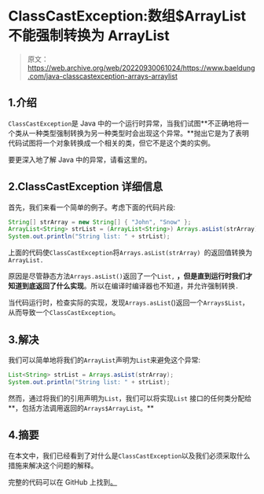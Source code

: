 # ClassCastException:数组$ArrayList 不能强制转换为 ArrayList

> 原文：<https://web.archive.org/web/20220930061024/https://www.baeldung.com/java-classcastexception-arrays-arraylist>

## 1.介绍

`ClassCastException`是 Java 中的一个运行时异常，当我们试图**不正确地将一个类从一种类型强制转换为另一种类型时会出现这个异常。**抛出它是为了表明代码试图将一个对象转换成一个相关的类，但它不是这个类的实例。

要更深入地了解 Java 中的异常，请看这里的。

## 2.ClassCastException 详细信息

首先，我们来看一个简单的例子。考虑下面的代码片段:

```java
String[] strArray = new String[] { "John", "Snow" };
ArrayList<String> strList = (ArrayList<String>) Arrays.asList(strArray);
System.out.println("String list: " + strList);
```

上面的代码使`ClassCastException`将`Arrays.asList(strArray) `的返回值转换为`ArrayList.`

原因是尽管静态方法`Arrays.asList()`返回了一个`List,` **，但是直到运行时我们才知道到底返回了什么实现**。所以在编译时编译器也不知道，并允许强制转换`.`

当代码运行时，检查实际的实现，发现`Arrays.asList`()返回一个`Arrays$List`，从而导致一个`ClassCastException`。

## 3.解决

我们可以简单地将我们的`ArrayList`声明为`List`来避免这个异常:

```java
List<String> strList = Arrays.asList(strArray);
System.out.println("String list: " + strList);
```

然而，通过将我们的引用声明为`List`，我们可以将实现`List` 接口的任何类分配给**，包括方法调用返回的`Arrays$ArrayList`。**

## 4.摘要

在本文中，我们已经看到了对什么是`ClassCastException`以及我们必须采取什么措施来解决这个问题的解释。

完整的代码可以在 GitHub 上找到[。](https://web.archive.org/web/20220904175400/https://github.com/eugenp/tutorials/tree/master/core-java-modules/core-java-collections-array-list)